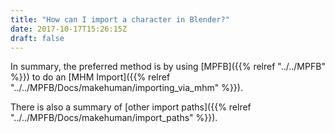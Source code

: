 ```yaml
---
title: "How can I import a character in Blender?"
date: 2017-10-17T15:26:15Z
draft: false
---
```


In summary, the preferred method is by using [MPFB]({{% relref "../../MPFB" %}}) to do an [MHM Import]({{% relref "../../MPFB/Docs/makehuman/importing_via_mhm" %}}).

There is also a summary of [other import paths]({{% relref "../../MPFB/Docs/makehuman/import_paths" %}}).
